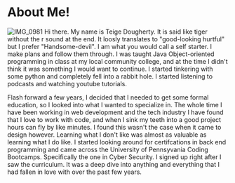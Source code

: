 # About Me!



<!-- ![alt text][image001] -->
![IMG_0981](https://user-images.githubusercontent.com/5825555/68800962-13924400-0629-11ea-9fc1-3d8233793ad3.jpg)
Hi there. My name is Teige Dougherty. It is said like tiger without the r sound at the end. It loosly translates to "good-looking hurtful" but I prefer "Handsome-devil". I am what you would call a self starter. I make plans and follow them through. I was taught Java Object-oriented programming in class at my local community college, and at the time I didn't think it was something I would want to continue. I started tinkering with some python and completely fell into a rabbit hole. I started listening to podcasts and watching youtube tutorials. 

Flash forward a few years, I decided that I needed to get some formal education, so I looked into what I wanted to specialize in. The whole time I have been working in web development and the tech industry I have found that I love to work with code, and when I sink my teeth into a good project hours can fly by like minutes. I found this wasn't the case when it came to design however. Learning what I don't like was almost as valuable as learning what I do like. I started looking around for certifcations in back end programming and came across the University of Pennsyvania Coding Bootcamps. Specifically the one in Cyber Security. I signed up right after I saw the curriculum. It was a deep dive into anything and everything that I had fallen in love with over the past few years. 
